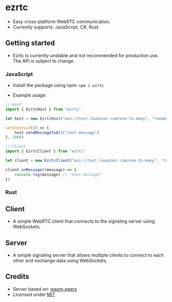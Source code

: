 # ezrtc

-   Easy cross-platform WebRTC communication.
-   Currently supports: JavaScript, C#, Rust.

## Getting started

-   Ezrtc is currently unstable and not recommended for production use. The API is subject to change.

### JavaScript

-   Install the package using npm: `npm i ezrtc`

-   Example usage:

```js
// Host
import { EzrtcHost } from "ezrtc"

let host = new EzrtcHost("wss://test.levminer.com/one-to-many", "random_session_id")

setInterval(() => {
	host.sendMessageToAll("test message")
}, 1000)

// Client
import { EzrtcClient } from "ezrtc"

let client = new EzrtcClient("wss://test.levminer.com/one-to-many", "random_session_id")

client.onMessage((message) => {
	console.log(message) // "test message"
})
```

### Rust

## Client

-   A simple WebRTC client that connects to the signaling server using WebSockets.

## Server

-   A simple signaling server that allows multiple clients to connect to each other and exchange data using WebSockets.

## Credits

-   Server based on: [wasm-peers](https://github.com/wasm-peers/wasm-peers)
-   Licensed under [MIT](https://github.com/levminer/ezrtc/blob/main/LICENSE.md)
